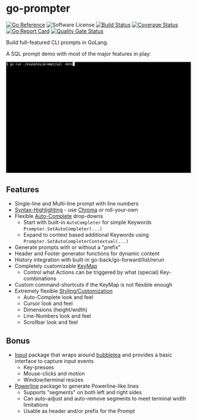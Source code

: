 # go-prompter

[![Go Reference](https://pkg.go.dev/badge/github.com/jedib0t/go-prompter.svg)](https://pkg.go.dev/github.com/jedib0t/go-prompter)
![Software License](https://img.shields.io/badge/license-MIT-brightgreen.svg?style=flat-square)
[![Build Status](https://github.com/jedib0t/go-prompter/actions/workflows/ci.yml/badge.svg?branch=main)](https://github.com/jedib0t/go-prompter/actions?query=workflow%3ACI+event%3Apush+branch%3Amain)
[![Coverage Status](https://coveralls.io/repos/github/jedib0t/go-prompter/badge.svg?branch=main)](https://coveralls.io/github/jedib0t/go-prompter?branch=main)
[![Go Report Card](https://goreportcard.com/badge/github.com/jedib0t/go-prompter)](https://goreportcard.com/report/github.com/jedib0t/go-prompter)
[![Quality Gate Status](https://sonarcloud.io/api/project_badges/measure?project=jedib0t_go-prompter&metric=alert_status)](https://sonarcloud.io/dashboard?id=jedib0t_go-prompter)

Build full-featured CLI prompts in GoLang.

A SQL prompt demo with most of the major features in play:

<img src="prompt/demo.gif" alt="Demo"/>

## Features

* Single-line and Multi-line prompt with line numbers
* [Syntax-Highlighting](prompt/syntax_highlighter.go) - use [Chroma](https://github.com/alecthomas/chroma) or roll-your-own
* Flexible [Auto-Complete](prompt/auto_completer.go) drop-downs
  * Start with built-in `AutoCompleter` for simple Keywords `Prompter.SetAutoCompleter(...)`
  * Expand to context based additional Keywords using `Prompter.SetAutoCompleterContextual(...)`
* Generate prompts with or without a "prefix"
* Header and Footer generator functions for dynamic content
* History integration with built-in go-back/go-forward/list/rerun
* Completely customizable [KeyMap](prompt/key_map.go)
  * Control what Actions can be triggered by what (special) Key-combinations
* Custom command-shortcuts if the KeyMap is not flexible enough
* Extremely flexible [Styling/Customization](prompt/style.go)
  * Auto-Complete look and feel
  * Cursor look and feel
  * Dimensions (height/width)
  * Line-Numbers look and feel
  * Scrollbar look and feel

## Bonus

* [Input](input) package that wraps around [bubbletea](https://github.com/charmbracelet/bubbletea)
  and provides a basic interface to capture input events
  * Key-presses
  * Mouse-clicks and motion
  * Window/terminal resizes
* [Powerline](powerline) package to generate Powerline-like lines
  * Supports "segments" on both left and right sides
  * Can auto-adjust and auto-remove segments to meet terminal width limitations
  * Usable as header and/or prefix for the Prompt
